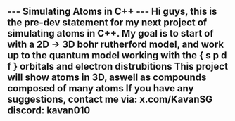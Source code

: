 --- Simulating Atoms in C++ ---
Hi guys, this is the pre-dev statement for my next project of simulating atoms in C++.
My goal is to start of with a 2D -> 3D bohr rutherford model, and work up to the quantum model
working with the { s p d f } orbitals and electron distrubitions
This project will show atoms in 3D, aswell as compounds composed of many atoms
If you have any suggestions, contact me via: 
x.com/KavanSG
discord: kavan010
--------------------------------
